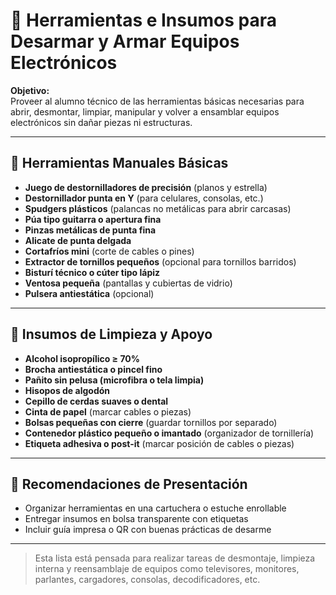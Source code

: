 # 🧰 Herramientas e Insumos para Desarmar y Armar Equipos Electrónicos

**Objetivo:**  
Proveer al alumno técnico de las herramientas básicas necesarias para abrir, desmontar, limpiar, manipular y volver a ensamblar equipos electrónicos sin dañar piezas ni estructuras.

---

## 🔹 Herramientas Manuales Básicas

- **Juego de destornilladores de precisión** (planos y estrella)
- **Destornillador punta en Y** (para celulares, consolas, etc.)
- **Spudgers plásticos** (palancas no metálicas para abrir carcasas)
- **Púa tipo guitarra o apertura fina**
- **Pinzas metálicas de punta fina**
- **Alicate de punta delgada**  
- **Cortafríos mini** (corte de cables o pines)
- **Extractor de tornillos pequeños** (opcional para tornillos barridos)
- **Bisturí técnico o cúter tipo lápiz**  
- **Ventosa pequeña** (pantallas y cubiertas de vidrio)
- **Pulsera antiestática** (opcional)

---

## 🔹 Insumos de Limpieza y Apoyo

- **Alcohol isopropílico ≥ 70%**
- **Brocha antiestática o pincel fino**
- **Pañito sin pelusa (microfibra o tela limpia)**
- **Hisopos de algodón**
- **Cepillo de cerdas suaves o dental**
- **Cinta de papel** (marcar cables o piezas)
- **Bolsas pequeñas con cierre** (guardar tornillos por separado)
- **Contenedor plástico pequeño o imantado** (organizador de tornillería)
- **Etiqueta adhesiva o post-it** (marcar posición de cables o piezas)

---

## 🔹 Recomendaciones de Presentación

- Organizar herramientas en una cartuchera o estuche enrollable
- Entregar insumos en bolsa transparente con etiquetas
- Incluir guía impresa o QR con buenas prácticas de desarme

---

> Esta lista está pensada para realizar tareas de desmontaje, limpieza interna y reensamblaje de equipos como televisores, monitores, parlantes, cargadores, consolas, decodificadores, etc.

